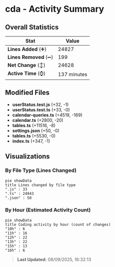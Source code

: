 # cda - Activity Summary 

## Overall Statistics

| Stat                   | Value                                                             |
| ---------------------- | ----------------------------------------------------------------- |
| **Lines Added** (➕)   | 24827                                          |
| **Lines Removed** (➖) | 199                                        |
| **Net Change** (↕)    | 24628                |
| **Active Time** (⌚)   | 137 minutes |


## Modified Files
- **userStatus.test.js** (+32, -1)
- **userStatus.test.ts** (+33, -0)
- **calendar-queries.ts** (+4519, -169)
- **calendar.ts** (+2800, -20)
- **tables.ts** (+11516, -8)
- **settings.json** (+50, -0)
- **tables.ts** (+5530, -0)
- **index.ts** (+347, -1)

## Visualizations

### By File Type (Lines Changed)

```mermaid
pie showData
title Lines changed by file type
".js" : 33
".ts" : 24943
".json" : 50
```

### By Hour (Estimated Activity Count)

```mermaid
pie showData
title Coding activity by hour (count of changes)
"10h" : 6
"11h" : 16
"12h" : 22
"13h" : 22
"15h" : 13
"16h" : 6
```


> **Last Updated:** 08/09/2025, 16:32:13